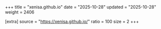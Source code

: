 +++
title = "xenisa.github.io"
date = "2025-10-28"
updated = "2025-10-28"
weight = 2406

[extra]
source = "https://xenisa.github.io/"
ratio = 100
size = 2
+++
